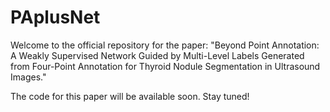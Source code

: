 # PAplusNet
Welcome to the official repository for the paper: "Beyond Point Annotation: A Weakly Supervised Network Guided by Multi-Level Labels Generated from Four-Point Annotation for Thyroid Nodule Segmentation in Ultrasound Images."

The code for this paper will be available soon. Stay tuned!
